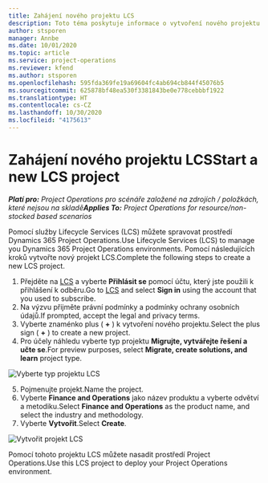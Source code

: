 ```yaml
---
title: Zahájení nového projektu LCS
description: Toto téma poskytuje informace o vytvoření nového projektu v LCS pro vaše prostředí Project Operations.
author: stsporen
manager: Annbe
ms.date: 10/01/2020
ms.topic: article
ms.service: project-operations
ms.reviewer: kfend
ms.author: stsporen
ms.openlocfilehash: 595fda369fe19a69604fc4ab694cb844f45076b5
ms.sourcegitcommit: 625878bf48ea530f3381843be0e778cebbbf1922
ms.translationtype: HT
ms.contentlocale: cs-CZ
ms.lasthandoff: 10/30/2020
ms.locfileid: "4175613"
---
```

# <a name="start-a-new-lcs-project"></a><span data-ttu-id="0ecc8-103">Zahájení nového projektu LCS</span><span class="sxs-lookup"><span data-stu-id="0ecc8-103">Start a new LCS project</span></span>

<span data-ttu-id="0ecc8-104">_**Platí pro:** Project Operations pro scénáře založené na zdrojích / položkách, které nejsou na skladě_</span><span class="sxs-lookup"><span data-stu-id="0ecc8-104">_**Applies To:** Project Operations for resource/non-stocked based scenarios_</span></span>

<span data-ttu-id="0ecc8-105">Pomocí služby Lifecycle Services (LCS) můžete spravovat prostředí Dynamics 365 Project Operations.</span><span class="sxs-lookup"><span data-stu-id="0ecc8-105">Use Lifecycle Services (LCS) to manage you Dynamics 365 Project Operations environments.</span></span> <span data-ttu-id="0ecc8-106">Pomocí následujících kroků vytvořte nový projekt LCS.</span><span class="sxs-lookup"><span data-stu-id="0ecc8-106">Complete the following steps to create a new LCS project.</span></span>

1. <span data-ttu-id="0ecc8-107">Přejděte na [LCS](https://lcs.dynamics.com/Logon/Index) a vyberte **Přihlásit se** pomocí účtu, který jste použili k přihlášení k odběru.</span><span class="sxs-lookup"><span data-stu-id="0ecc8-107">Go to [LCS](https://lcs.dynamics.com/Logon/Index) and select **Sign in** using the account that you used to subscribe.</span></span>
2. <span data-ttu-id="0ecc8-108">Na výzvu přijměte právní podmínky a podmínky ochrany osobních údajů.</span><span class="sxs-lookup"><span data-stu-id="0ecc8-108">If prompted, accept the legal and privacy terms.</span></span>
3. <span data-ttu-id="0ecc8-109">Vyberte znaménko plus ( **+** ) k vytvoření nového projektu.</span><span class="sxs-lookup"><span data-stu-id="0ecc8-109">Select the plus sign ( **+** ) to create a new project.</span></span>
4. <span data-ttu-id="0ecc8-110">Pro účely náhledu vyberte typ projektu **Migrujte, vytvářejte řešení a učte se**.</span><span class="sxs-lookup"><span data-stu-id="0ecc8-110">For preview purposes, select **Migrate, create solutions, and learn** project type.</span></span>

  ![Vyberte typ projektu LCS](./media/create-lcs-1.png)

5. <span data-ttu-id="0ecc8-112">Pojmenujte projekt.</span><span class="sxs-lookup"><span data-stu-id="0ecc8-112">Name the project.</span></span> 
6. <span data-ttu-id="0ecc8-113">Vyberte **Finance and Operations** jako název produktu a vyberte odvětví a metodiku.</span><span class="sxs-lookup"><span data-stu-id="0ecc8-113">Select **Finance and Operations** as the product name, and select the industry and methodology.</span></span> 
7. <span data-ttu-id="0ecc8-114">Vyberte **Vytvořit**.</span><span class="sxs-lookup"><span data-stu-id="0ecc8-114">Select **Create**.</span></span>

![Vytvořit projekt LCS](./media/create-lcs-2.png)

<span data-ttu-id="0ecc8-116">Pomocí tohoto projektu LCS můžete nasadit prostředí Project Operations.</span><span class="sxs-lookup"><span data-stu-id="0ecc8-116">Use this LCS project to deploy your Project Operations environment.</span></span>


